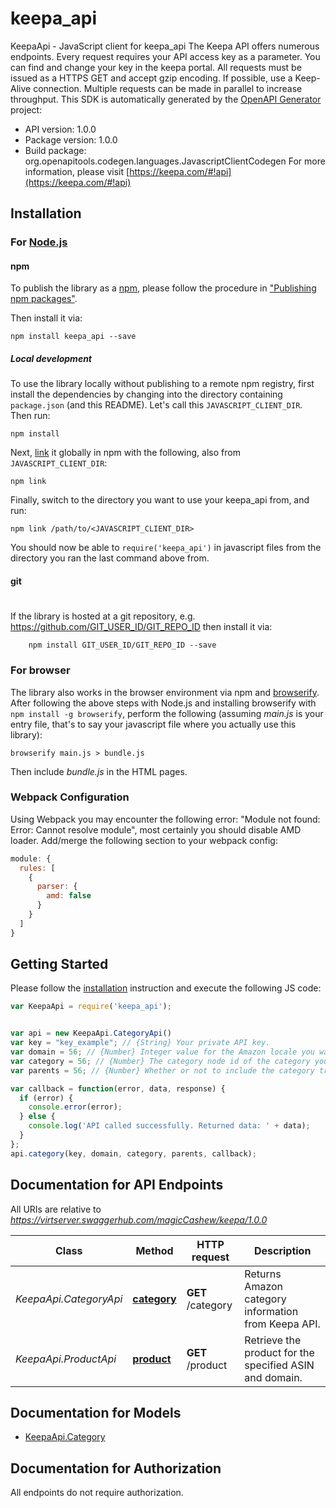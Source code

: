 # keepa_api

KeepaApi - JavaScript client for keepa_api
The Keepa API offers numerous endpoints.  Every request requires your API access key as a parameter. You can find and change your key in the keepa portal. All requests must be issued as a HTTPS GET and accept gzip encoding. If possible, use a Keep-Alive connection.  Multiple requests can be made in parallel to increase throughput.
This SDK is automatically generated by the [OpenAPI Generator](https://openapi-generator.tech) project:

- API version: 1.0.0
- Package version: 1.0.0
- Build package: org.openapitools.codegen.languages.JavascriptClientCodegen
For more information, please visit [https://keepa.com/#!api](https://keepa.com/#!api)

## Installation

### For [Node.js](https://nodejs.org/)

#### npm

To publish the library as a [npm](https://www.npmjs.com/),
please follow the procedure in ["Publishing npm packages"](https://docs.npmjs.com/getting-started/publishing-npm-packages).

Then install it via:

```shell
npm install keepa_api --save
```

##### Local development

To use the library locally without publishing to a remote npm registry, first install the dependencies by changing 
into the directory containing `package.json` (and this README). Let's call this `JAVASCRIPT_CLIENT_DIR`. Then run:

```shell
npm install
```

Next, [link](https://docs.npmjs.com/cli/link) it globally in npm with the following, also from `JAVASCRIPT_CLIENT_DIR`:

```shell
npm link
```

Finally, switch to the directory you want to use your keepa_api from, and run:

```shell
npm link /path/to/<JAVASCRIPT_CLIENT_DIR>
```

You should now be able to `require('keepa_api')` in javascript files from the directory you ran the last 
command above from.

#### git
#
If the library is hosted at a git repository, e.g.
https://github.com/GIT_USER_ID/GIT_REPO_ID
then install it via:

```shell
    npm install GIT_USER_ID/GIT_REPO_ID --save
```

### For browser

The library also works in the browser environment via npm and [browserify](http://browserify.org/). After following
the above steps with Node.js and installing browserify with `npm install -g browserify`,
perform the following (assuming *main.js* is your entry file, that's to say your javascript file where you actually 
use this library):

```shell
browserify main.js > bundle.js
```

Then include *bundle.js* in the HTML pages.

### Webpack Configuration

Using Webpack you may encounter the following error: "Module not found: Error:
Cannot resolve module", most certainly you should disable AMD loader. Add/merge
the following section to your webpack config:

```javascript
module: {
  rules: [
    {
      parser: {
        amd: false
      }
    }
  ]
}
```

## Getting Started

Please follow the [installation](#installation) instruction and execute the following JS code:

```javascript
var KeepaApi = require('keepa_api');


var api = new KeepaApi.CategoryApi()
var key = "key_example"; // {String} Your private API key.
var domain = 56; // {Number} Integer value for the Amazon locale you want to access. (1-com, 2-co.uk, 3-de, 4-fr, 5-co.jp, 6-ca, 7-cn, 8-it, 9-es, 10-in, 11-com.mx, 12-com.br, 13-com.au)
var category = 56; // {Number} The category node id of the category you want to request. For batch requests a comma separated list of ids (up to 10, the token cost stays the same). Alternatively you can specify the value 0, which will retrieve a list of all root categories.
var parents = 56; // {Number} Whether or not to include the category tree for each category. (1 = include, 0 = do not include.)

var callback = function(error, data, response) {
  if (error) {
    console.error(error);
  } else {
    console.log('API called successfully. Returned data: ' + data);
  }
};
api.category(key, domain, category, parents, callback);

```

## Documentation for API Endpoints

All URIs are relative to *https://virtserver.swaggerhub.com/magicCashew/keepa/1.0.0*

Class | Method | HTTP request | Description
------------ | ------------- | ------------- | -------------
*KeepaApi.CategoryApi* | [**category**](docs/CategoryApi.md#category) | **GET** /category | Returns Amazon category information from Keepa API.
*KeepaApi.ProductApi* | [**product**](docs/ProductApi.md#product) | **GET** /product | Retrieve the product for the specified ASIN and domain.


## Documentation for Models

 - [KeepaApi.Category](docs/Category.md)


## Documentation for Authorization

All endpoints do not require authorization.
